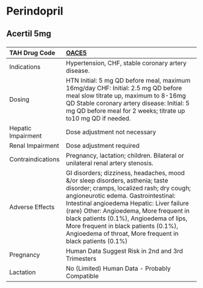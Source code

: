 # Perindopril

## Acertil 5mg

##### 

| TAH Drug Code      | [OACE5](https://www.tahsda.org.tw/drugs/hissearch.php?drug_code=OACE5)                                                                                                                                                                                                                                                                                                                                     |
|:-------------------|:-----------------------------------------------------------------------------------------------------------------------------------------------------------------------------------------------------------------------------------------------------------------------------------------------------------------------------------------------------------------------------------------------------------|
| Indications        | Hypertension, CHF, stable coronary artery disease.                                                                                                                                                                                                                                                                                                                                                         |
| Dosing             | HTN Initial: 5 mg QD before meal, maximum 16mg/day CHF: Initial: 2.5 mg QD before meal slow titrate up, maximum to 8-16mg QD Stable coronary artery disease: Initial: 5 mg QD before meal for 2 weeks; titrate up to10 mg QD if needed.                                                                                                                                                                    |
| Hepatic Impairment | Dose adjustment not necessary                                                                                                                                                                                                                                                                                                                                                                              |
| Renal Impairment   | Dose adjustment required                                                                                                                                                                                                                                                                                                                                                                                   |
| Contraindications  | Pregnancy, lactation; children. Bilateral or unilateral renal artery stenosis.                                                                                                                                                                                                                                                                                                                             |
| Adverse Effects    | GI disorders; dizziness, headaches, mood &/or sleep disorders, asthenia; taste disorder; cramps, localized rash; dry cough; angioneurotic edema. Gastrointestinal: Intestinal angioedema Hepatic: Liver failure (rare) Other: Angioedema, More frequent in black patients (0.1%), Angioedema of lips, More frequent in black patients (0.1%), Angioedema of throat, More frequent in black patients (0.1%) |
| Pregnancy          | Human Data Suggest Risk in 2nd and 3rd Trimesters                                                                                                                                                                                                                                                                                                                                                          |
| Lactation          | No (Limited) Human Data - Probably Compatible                                                                                                                                                                                                                                                                                                                                                              |

